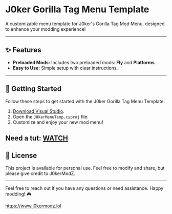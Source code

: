 # J0ker Gorilla Tag Menu Template

A customizable menu template for J0ker's Gorilla Tag Mod Menu, designed to enhance your modding experience!

---

## ✨ Features

- **Preloaded Mods:** Includes two preloaded mods: **Fly** and **Platforms**.
- **Easy to Use:** Simple setup with clear instructions.

---

## 🚀 Getting Started

Follow these steps to get started with the J0ker Gorilla Tag Menu Template:

1. [Download Visual Studio](https://visualstudio.microsoft.com/thank-you-downloading-visual-studio/?sku=Community&channel=Release&version=VS2022&source=VSLandingPage&cid=2030&passive=false).  
2. Open the `J0kerMenuTemp.csproj` file.  
3. Customize and enjoy your new mod menu!

Need a tut: [WATCH](https://youtu.be/gkyuVAy8AxM)
---

## 📄 License

This project is available for personal use. Feel free to modify and share, but please give credit to J0kerModZ.

---

Feel free to reach out if you have any questions or need assistance. Happy modding! 🎮

https://www.j0kermodz.lol

